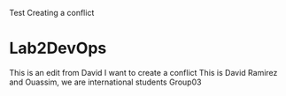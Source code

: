 Test Creating a conflict 



# Lab2DevOps
This is an edit from David 
I want to create a conflict 
 This is David Ramirez and Ouassim, we are international students
 Group03

